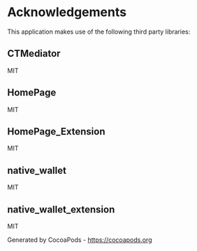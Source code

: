 # Acknowledgements
This application makes use of the following third party libraries:

## CTMediator

MIT


## HomePage

MIT


## HomePage_Extension

MIT


## native_wallet

MIT


## native_wallet_extension

MIT

Generated by CocoaPods - https://cocoapods.org
